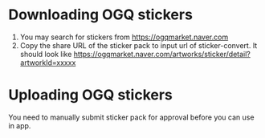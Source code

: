 # Downloading OGQ stickers
1. You may search for stickers from https://ogqmarket.naver.com
2. Copy the share URL of the sticker pack to input url of sticker-convert. It should look like https://ogqmarket.naver.com/artworks/sticker/detail?artworkId=xxxxx

# Uploading OGQ stickers
You need to manually submit sticker pack for approval before you can use in app.